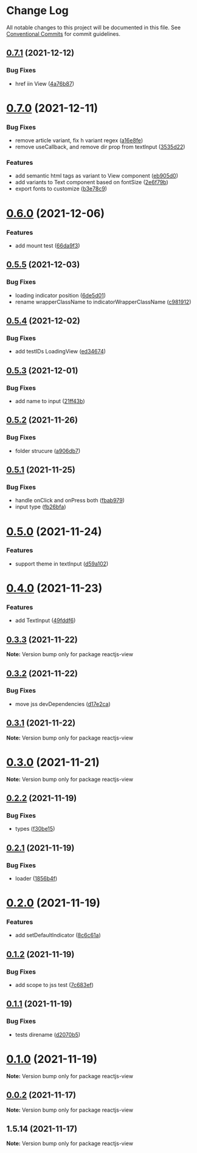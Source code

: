 # Change Log

All notable changes to this project will be documented in this file.
See [Conventional Commits](https://conventionalcommits.org) for commit guidelines.

## [0.7.1](https://github.com/hosseinmd/reactjs-view/compare/v0.7.0...v0.7.1) (2021-12-12)


### Bug Fixes

* href iin View ([4a76b87](https://github.com/hosseinmd/reactjs-view/commit/4a76b87e78df39ac38214fccc89c49dc3f4c439f))





# [0.7.0](https://github.com/hosseinmd/reactjs-view/compare/v0.6.0...v0.7.0) (2021-12-11)


### Bug Fixes

* remove article variant, fix h variant regex ([a16e8fe](https://github.com/hosseinmd/reactjs-view/commit/a16e8fef8741687aa034f3658a985a6c9c6e3234))
* remove useCallback, and remove dir prop from textInput ([3535d22](https://github.com/hosseinmd/reactjs-view/commit/3535d22fa3f03c92909a9f7395fdcec15e59a03f))


### Features

* add semantic html tags as variant to View component ([eb905d0](https://github.com/hosseinmd/reactjs-view/commit/eb905d0baa85d2f4313ff6c51efd4afaee491655))
* add variants to Text component based on fontSize ([2e6f79b](https://github.com/hosseinmd/reactjs-view/commit/2e6f79b5b3504e2a0cc8dd12bc7b7ee306847f10))
* export fonts to customize ([b3e78c9](https://github.com/hosseinmd/reactjs-view/commit/b3e78c93c1d309db5ff81cef8acb383e8c260e2b))





# [0.6.0](https://github.com/hosseinmd/reactjs-view/compare/v0.5.5...v0.6.0) (2021-12-06)


### Features

* add mount test ([66da9f3](https://github.com/hosseinmd/reactjs-view/commit/66da9f3e79fb6d3bafa02ff4cf7387e52de6c204))





## [0.5.5](https://github.com/hosseinmd/reactjs-view/compare/v0.5.4...v0.5.5) (2021-12-03)


### Bug Fixes

* loading indicator position ([6de5d01](https://github.com/hosseinmd/reactjs-view/commit/6de5d0167766cbe92d8055cde2594423d72c4dc7))
* rename wrapperClassName to indicatorWrapperClassName ([c981912](https://github.com/hosseinmd/reactjs-view/commit/c981912b029ee303f71279084a7fac95d291dc8d))





## [0.5.4](https://github.com/hosseinmd/reactjs-view/compare/v0.5.3...v0.5.4) (2021-12-02)


### Bug Fixes

* add testIDs LoadingView ([ed34674](https://github.com/hosseinmd/reactjs-view/commit/ed3467456640ba1930bef2baf37e23bf11d2cd0b))





## [0.5.3](https://github.com/hosseinmd/reactjs-view/compare/v0.5.2...v0.5.3) (2021-12-01)


### Bug Fixes

* add name to input ([21ff43b](https://github.com/hosseinmd/reactjs-view/commit/21ff43b492472c0ee0236a33242a5a8c9253a8d0))





## [0.5.2](https://github.com/hosseinmd/reactjs-view/compare/v0.5.1...v0.5.2) (2021-11-26)


### Bug Fixes

* folder strucure ([a906db7](https://github.com/hosseinmd/reactjs-view/commit/a906db78b39a70bd6a01602d882308a4f19cb7b7))





## [0.5.1](https://github.com/hosseinmd/reactjs-view/compare/v0.5.0...v0.5.1) (2021-11-25)


### Bug Fixes

* handle onClick and onPress both ([fbab979](https://github.com/hosseinmd/reactjs-view/commit/fbab979d5fb9229e0dcda373352f3a56be9a3e16))
* input type ([fb26bfa](https://github.com/hosseinmd/reactjs-view/commit/fb26bfad6c459d4ee1c46f7962cdfb758012a4e6))





# [0.5.0](https://github.com/hosseinmd/reactjs-view/compare/v0.4.0...v0.5.0) (2021-11-24)


### Features

* support theme in textInput ([d59a102](https://github.com/hosseinmd/reactjs-view/commit/d59a102a48d5df0d1617e2ae8ee0c60da9469041))





# [0.4.0](https://github.com/hosseinmd/reactjs-view/compare/v0.3.3...v0.4.0) (2021-11-23)


### Features

* add TextInput ([49fddf6](https://github.com/hosseinmd/reactjs-view/commit/49fddf6e87f09695da42adeb3cd995c94889cd35))





## [0.3.3](https://github.com/hosseinmd/reactjs-view/compare/v0.3.2...v0.3.3) (2021-11-22)

**Note:** Version bump only for package reactjs-view





## [0.3.2](https://github.com/hosseinmd/reactjs-view/compare/v0.3.1...v0.3.2) (2021-11-22)


### Bug Fixes

* move jss devDependencies ([d17e2ca](https://github.com/hosseinmd/reactjs-view/commit/d17e2cac2f74f08e5b2f5cabc44bc272e4d51a7e))





## [0.3.1](https://github.com/hosseinmd/reactjs-view/compare/v0.3.0...v0.3.1) (2021-11-22)

**Note:** Version bump only for package reactjs-view





# [0.3.0](https://github.com/hosseinmd/reactjs-view/compare/v0.2.2...v0.3.0) (2021-11-21)

**Note:** Version bump only for package reactjs-view





## [0.2.2](https://github.com/hosseinmd/reactjs-view/compare/v0.2.1...v0.2.2) (2021-11-19)


### Bug Fixes

* types ([f30be15](https://github.com/hosseinmd/reactjs-view/commit/f30be1584db2baeb53ca294354e40340a123ce37))





## [0.2.1](https://github.com/hosseinmd/reactjs-view/compare/v0.2.0...v0.2.1) (2021-11-19)


### Bug Fixes

* loader ([1856b4f](https://github.com/hosseinmd/reactjs-view/commit/1856b4f7dda7913dfd3718c3c9ba41020f56b939))





# [0.2.0](https://github.com/hosseinmd/reactjs-view/compare/v0.1.2...v0.2.0) (2021-11-19)


### Features

* add setDefaultIndicator ([8c6c61a](https://github.com/hosseinmd/reactjs-view/commit/8c6c61a098040c14c98f2b59961763bbf8377f4f))





## [0.1.2](https://github.com/hosseinmd/reactjs-view/compare/v0.1.1...v0.1.2) (2021-11-19)


### Bug Fixes

* add scope to jss test ([7c683ef](https://github.com/hosseinmd/reactjs-view/commit/7c683efdc0481c229ce3f61e76545f86f3c91371))





## [0.1.1](https://github.com/hosseinmd/reactjs-view/compare/v0.1.0...v0.1.1) (2021-11-19)


### Bug Fixes

* tests direname ([d2070b5](https://github.com/hosseinmd/reactjs-view/commit/d2070b5a45f99c867bd1abf271529886b9876790))





# [0.1.0](https://github.com/hosseinmd/reactjs-view/compare/v0.0.2...v0.1.0) (2021-11-19)

**Note:** Version bump only for package reactjs-view





## [0.0.2](https://github.com/hosseinmd/reactjs-view/compare/v1.5.14...v0.0.2) (2021-11-17)

**Note:** Version bump only for package reactjs-view





## 1.5.14 (2021-11-17)

**Note:** Version bump only for package reactjs-view
